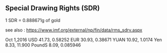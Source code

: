 ## Special Drawing Rights (SDR)

1 SDR = 0.888671g of gold

see also : <https://www.imf.org/external/np/fin/data/rms_sdrv.aspx>

Oct 1,2016
USD 41.73, 0.58252
EUR 30.93, 0.38671
YUAN 10.92, 1.0174
Yen 8.33, 11.900
PoundS 8.09, 0.085946

